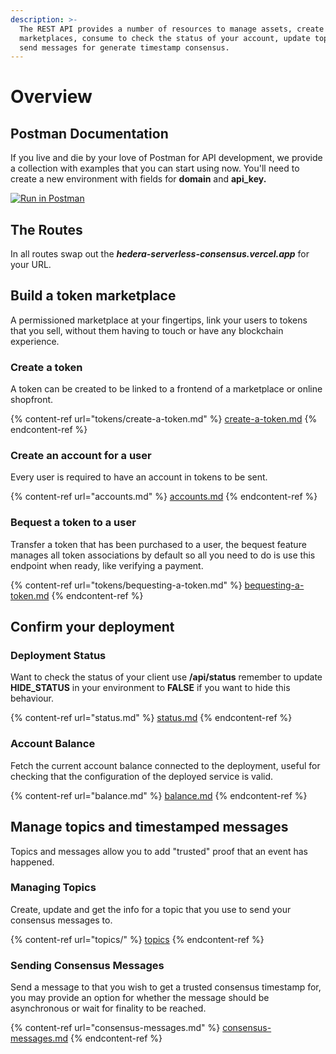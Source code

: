 ```yaml
---
description: >-
  The REST API provides a number of resources to manage assets, create
  marketplaces, consume to check the status of your account, update topics and
  send messages for generate timestamp consensus.
---
```


# Overview

## Postman Documentation&#x20;

If you live and die by your love of Postman for API development, we provide a collection with examples that you can start using now. You'll need to create a new environment with fields for **domain** and **api\_key.**

[![Run in Postman](https://run.pstmn.io/button.svg)](https://app.getpostman.com/run-collection/416758-2c026d8f-795d-48c7-8554-4bbc17f797ad?action=collection%2Ffork\&collection-url=entityId%3D416758-2c026d8f-795d-48c7-8554-4bbc17f797ad%26entityType%3Dcollection#?env%5BTrust%20Enterprises%5D=W3sia2V5IjoiZG9tYWluIiwidmFsdWUiOiJodHRwczovL2hlZGVyYS1zZXJ2ZXJsZXNzLWNvbnNlbnN1cy52ZXJjZWwuYXBwIiwiZW5hYmxlZCI6dHJ1ZX0seyJrZXkiOiJhcGlfc2VjcmV0X2tleSIsInZhbHVlIjoiMTIzNDU2NzhhYmMiLCJlbmFibGVkIjp0cnVlfV0=)

## **The Routes**

In all routes swap out the _**hedera-serverless-consensus.vercel.app**_ for your URL.

## Build a token marketplace

A permissioned marketplace at your fingertips, link your users to tokens that you sell, without them having to touch or have any blockchain experience. &#x20;

### Create a token&#x20;

A token can be created to be linked to a frontend of a marketplace or online shopfront.

{% content-ref url="tokens/create-a-token.md" %}
[create-a-token.md](tokens/create-a-token.md)
{% endcontent-ref %}

### Create an account for a user

Every user is required to have an account in tokens to be sent.

{% content-ref url="accounts.md" %}
[accounts.md](accounts.md)
{% endcontent-ref %}

### Bequest a token to a user

Transfer a token that has been purchased to a user, the bequest feature manages all token associations by default so all you need to do is use this endpoint when ready, like verifying a payment.

{% content-ref url="tokens/bequesting-a-token.md" %}
[bequesting-a-token.md](tokens/bequesting-a-token.md)
{% endcontent-ref %}

## Confirm your deployment

### **Deployment Status**

Want to check the status of your client use **/api/status** remember to update **HIDE\_STATUS** in your environment to **FALSE** if you want to hide this behaviour.

{% content-ref url="status.md" %}
[status.md](status.md)
{% endcontent-ref %}

### Account Balance

Fetch the current account balance connected to the deployment, useful for checking that the configuration of the deployed service is valid.

{% content-ref url="balance.md" %}
[balance.md](balance.md)
{% endcontent-ref %}

## Manage topics and timestamped messages

Topics and messages allow you to add "trusted" proof that an event has happened.

### Managing Topics

Create, update and get the info for a topic that you use to send your consensus messages to.

{% content-ref url="topics/" %}
[topics](topics/)
{% endcontent-ref %}

### **Sending Consensus Messages**

Send a message to that you wish to get a trusted consensus timestamp for, you may provide an option for whether the message should be asynchronous or wait for finality to be reached.

{% content-ref url="consensus-messages.md" %}
[consensus-messages.md](consensus-messages.md)
{% endcontent-ref %}

##



